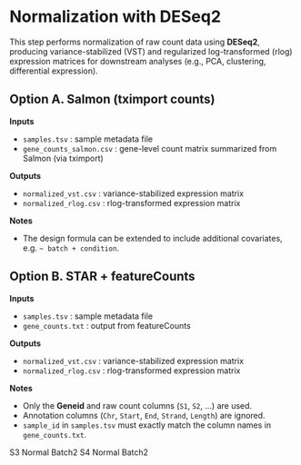 # Normalization with DESeq2

This step performs normalization of raw count data using **DESeq2**, producing variance-stabilized (VST) and regularized log-transformed (rlog) expression matrices for downstream analyses (e.g., PCA, clustering, differential expression).


## Option A. Salmon (tximport counts)

**Inputs**
- `samples.tsv` : sample metadata file  
- `gene_counts_salmon.csv` : gene-level count matrix summarized from Salmon (via tximport)  

**Outputs**
- `normalized_vst.csv` : variance-stabilized expression matrix  
- `normalized_rlog.csv` : rlog-transformed expression matrix  

**Notes**
- The design formula can be extended to include additional covariates, e.g. `~ batch + condition`.


## Option B. STAR + featureCounts

**Inputs**
- `samples.tsv` : sample metadata file  
- `gene_counts.txt` : output from featureCounts  

**Outputs**
- `normalized_vst.csv` : variance-stabilized expression matrix  
- `normalized_rlog.csv` : rlog-transformed expression matrix  

**Notes**
- Only the **Geneid** and raw count columns (`S1`, `S2`, …) are used.  
- Annotation columns (`Chr`, `Start`, `End`, `Strand`, `Length`) are ignored.  
- `sample_id` in `samples.tsv` must exactly match the column names in `gene_counts.txt`.



S3           Normal      Batch2
S4           Normal      Batch2
